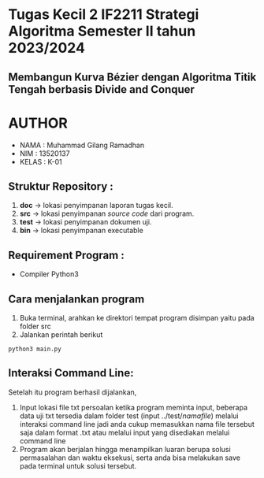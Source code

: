 # Tugas Kecil 2 IF2211 Strategi Algoritma Semester II tahun 2023/2024
## Membangun Kurva Bézier dengan Algoritma Titik Tengah berbasis Divide and Conquer

# AUTHOR
- NAMA  : Muhammad Gilang Ramadhan 
- NIM   : 13520137
- KELAS : K-01

## Struktur Repository :
1. **doc** -> lokasi penyimpanan laporan tugas kecil.
2. **src** -> lokasi penyimpanan *source code* dari program.
3. **test** -> lokasi penyimpanan dokumen uji.
4. **bin** -> lokasi penyimpanan executable

## Requirement Program :
- Compiler Python3

## Cara menjalankan program
1. Buka terminal, arahkan ke direktori tempat program disimpan yaitu pada folder src
2. Jalankan perintah berikut
```
python3 main.py
```

## Interaksi Command Line:
Setelah itu program berhasil dijalankan,
1. Input lokasi file txt persoalan ketika program meminta input, beberapa data uji txt tersedia dalam folder test (input ../test/*namafile*) melalui interaksi command line
    jadi anda cukup memasukkan nama file tersebut saja dalam format .txt atau melalui input yang disediakan melalui command line
2. Program akan berjalan hingga menampilkan luaran berupa solusi permasalahan dan waktu eksekusi, serta anda bisa melakukan save pada terminal untuk solusi tersebut.

